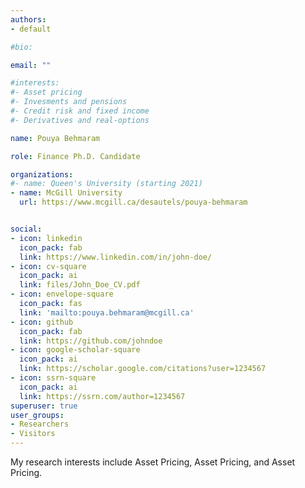 ```yaml
---
authors:
- default

#bio:

email: ""

#interests:
#- Asset pricing
#- Invesments and pensions
#- Credit risk and fixed income
#- Derivatives and real-options

name: Pouya Behmaram

role: Finance Ph.D. Candidate

organizations:
#- name: Queen's University (starting 2021)
- name: McGill University
  url: https://www.mcgill.ca/desautels/pouya-behmaram


social:
- icon: linkedin
  icon_pack: fab
  link: https://www.linkedin.com/in/john-doe/
- icon: cv-square
  icon_pack: ai
  link: files/John_Doe_CV.pdf
- icon: envelope-square
  icon_pack: fas
  link: 'mailto:pouya.behmaram@mcgill.ca'
- icon: github
  icon_pack: fab
  link: https://github.com/johndoe
- icon: google-scholar-square
  icon_pack: ai
  link: https://scholar.google.com/citations?user=1234567
- icon: ssrn-square
  icon_pack: ai
  link: https://ssrn.com/author=1234567
superuser: true
user_groups:
- Researchers
- Visitors
---
```

My research interests include Asset Pricing, Asset Pricing, and Asset Pricing.
